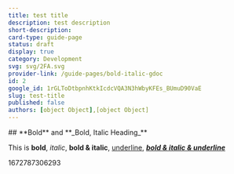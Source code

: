 ```yaml
---
title: test title
description: test description
short-description: 
card-type: guide-page
status: draft
display: true
category: Development
svg: svg/2FA.svg
provider-link: /guide-pages/bold-italic-gdoc
id: 2
google_id: 1rGLToDtbpnhKtkIcdcVQA3N3hWbyKFEs_BUmuD90VaE
slug: test-title
published: false
authors: [object Object],[object Object]
---
```

<div class="content-section">
<div class="section-container" markdown="1">
## **Bold** and **_Bold, Italic Heading_**


This is **bold**, _italic_, **bold & italic**, <ins>underline</ins>, **_<ins>bold & italic & underline</ins>_**
</div>
</div> 1672787306293